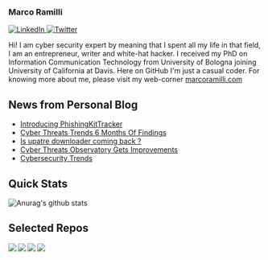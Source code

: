 ### Marco Ramilli

<p align="left">
 <a href="https://www.linkedin.com/in/marcoramilli/" target="_blank">
    <img src="https://img.shields.io/badge/LinkedIn-%230077B5.svg?&style=flat-square&logo=linkedin&logoColor=white&color=071A2C" alt="LinkedIn">
 <a href="https://twitter.com/Marco_Ramilli/" target="_blank">
    <img src="https://img.shields.io/badge/Twitter-%231877F2.svg?&style=flat-square&logo=twitter&logoColor=white&color=071A2C" alt="Twitter">
  </a>
</p>

Hi! I am cyber security expert by meaning that I spent all my life in that field, I am an entrepreneur, writer and white-hat hacker. I received my PhD on Information Communication Technology from University of Bologna joining University of California at Davis. Here on GitHub I'm just a casual coder. For knowing more about me, please visit my web-corner [marcoramilli.com](https://marcoramilli.com) 

## News from Personal Blog
<!--START_SECTION:feed-->
* [Introducing PhishingKitTracker](https:&#x2F;&#x2F;marcoramilli.com&#x2F;2020&#x2F;07&#x2F;16&#x2F;introducing-phishingkittracker&#x2F;)
* [Cyber Threats Trends 6 Months Of Findings](https:&#x2F;&#x2F;marcoramilli.com&#x2F;2020&#x2F;07&#x2F;06&#x2F;cyber-threats-trends-6-months-of-findings&#x2F;)
* [Is upatre downloader coming back ?](https:&#x2F;&#x2F;marcoramilli.com&#x2F;2020&#x2F;06&#x2F;24&#x2F;is-upatre-downloader-coming-back&#x2F;)
* [Cyber Threats Observatory Gets Improvements](https:&#x2F;&#x2F;marcoramilli.com&#x2F;2020&#x2F;05&#x2F;03&#x2F;cyber-threats-observatory-gets-improvements&#x2F;)
* [Cybersecurity Trends](https:&#x2F;&#x2F;marcoramilli.com&#x2F;2020&#x2F;04&#x2F;13&#x2F;cybersecurity-trends&#x2F;)
<!--END_SECTION:feed-->

## Quick Stats
![Anurag's github stats](https://github-readme-stats.vercel.app/api?username=marcoramilli&show_icons=true&hide_border=true&hide=contribs,prs])

## Selected Repos
<a href="https://github.com/marcoramilli/MalwareTrainingSets">
  <img align="left" src="https://github-readme-stats.vercel.app/api/pin/?username=marcoramilli&repo=MalwareTrainingSets" />
</a>
<a href="https://github.com/marcoramilli/PhishingKitTracker">
  <img align="left" src="https://github-readme-stats.vercel.app/api/pin/?username=marcoramilli&repo=PhishingKitTracker" />
</a>
<a href="https://github.com/marcoramilli/malcontrol">
  <img align="left" src="https://github-readme-stats.vercel.app/api/pin/?username=marcoramilli&repo=malcontrol" />
</a>
<a href="https://github.com/marcoramilli/APT34">
  <img align="left" src="https://github-readme-stats.vercel.app/api/pin/?username=marcoramilli&repo=APT34" />
</a>

